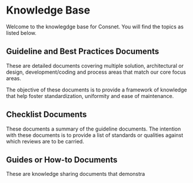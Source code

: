 # Knowledge Base

Welcome to the knowlegdge base for Consnet. You will find the topics as listed below. 

## Guideline and Best Practices Documents
These are detailed documents covering multiple solution, architectural or design, development/coding and process areas that match our core focus areas. 

The objective of these documents is to provide a framework of knowledge that help foster standardization, uniformity and ease of maintenance. 


## Checklist Documents

These documents a summary of the guideline documents. The intention with these documents is to provide a list of standards or qualities against which reviews are to be carried. 

## Guides or How-to Documents
These are knowledge sharing documents that demonstra
<!--stackedit_data:
eyJoaXN0b3J5IjpbLTE1NTU1MjI1NDIsLTE5MjM2NjI2NzddfQ
==
-->